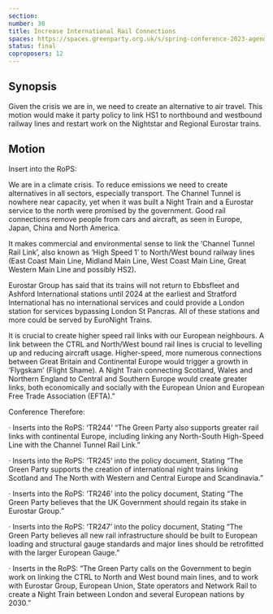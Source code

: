 ```yaml
---
section:
number: 30
title: Increase International Rail Connections
spaces: https://spaces.greenparty.org.uk/s/spring-conference-2023-agenda-forum/?contentId=120296
status: final
coproposers: 12
---
```

## Synopsis
Given the crisis we are in, we need to create an alternative to air travel. This motion would make it party policy to link HS1 to northbound and westbound railway lines and restart work on the Nightstar and Regional Eurostar trains.

## Motion
Insert into the RoPS:

We are in a climate crisis. To reduce emissions we need to create alternatives in all sectors, especially transport. The Channel Tunnel is nowhere near capacity, yet when it was built a Night Train and a Eurostar service to the north were promised by the government. Good rail connections remove people from cars and aircraft, as seen in Europe, Japan, China and North America.

It makes commercial and environmental sense to link the ‘Channel Tunnel Rail Link’, also known as ‘High Speed 1’ to North/West bound railway lines (East Coast Main Line, Midland Main Line, West Coast Main Line, Great Western Main Line and possibly HS2).

Eurostar Group has said that its trains will not return to Ebbsfleet and Ashford International stations until 2024 at the earliest and Stratford International has no international services and could provide a London station for services bypassing London St Pancras. All of these stations and more could be served by EuroNight Trains.

It is crucial to create higher speed rail links with our European neighbours. A link between the CTRL and North/West bound rail lines is crucial to levelling up and reducing aircraft usage. Higher-speed, more numerous connections between Great Britain and Continental Europe would trigger a growth in ‘Flygskam’ (Flight Shame). A Night Train connecting Scotland, Wales and Northern England to Central and Southern Europe would create greater links, both economically and socially with the European Union and European Free Trade Association (EFTA).”

Conference Therefore:

·       Inserts into the RoPS: ‘TR244’ “The Green Party also supports greater rail links with continental Europe, including linking any North-South High-Speed Line with the Channel Tunnel Rail Link.”

·       Inserts into the RoPS: ‘TR245’ into the policy document, Stating “The Green Party supports the creation of international night trains linking Scotland and The North with Western and Central Europe and Scandinavia.”

·       Inserts into the RoPS: ‘TR246’ into the policy document, Stating “The Green Party believes that the UK Government should regain its stake in Eurostar Group.”

·       Inserts into the RoPS: ‘TR247’ into the policy document, Stating “The Green Party believes all new rail infrastructure should be built to European loading and structural gauge standards and major lines should be retrofitted with the larger European Gauge.”

·       Inserts in the RoPS: “The Green Party calls on the Government to begin work on linking the CTRL to North and West bound main lines, and to work with Eurostar Group, European Union, State operators and Network Rail to create a Night Train between London and several European nations by 2030.”
